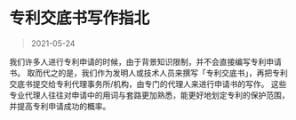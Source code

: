 # 专利交底书写作指北

> 2021-05-24

我们许多人进行专利申请的时候，由于背景知识限制，并不会直接编写专利申请书。
取而代之的是，我们作为发明人或技术人员来撰写「专利交底书」，再把专利交底书提交给专利代理事务所/机构，由专门的代理人来进行申请书的写作。
这些专业代理人往往对申请中的用词与套路更加熟悉，能更好地划定专利的保护范围，并提高专利申请成功的概率。